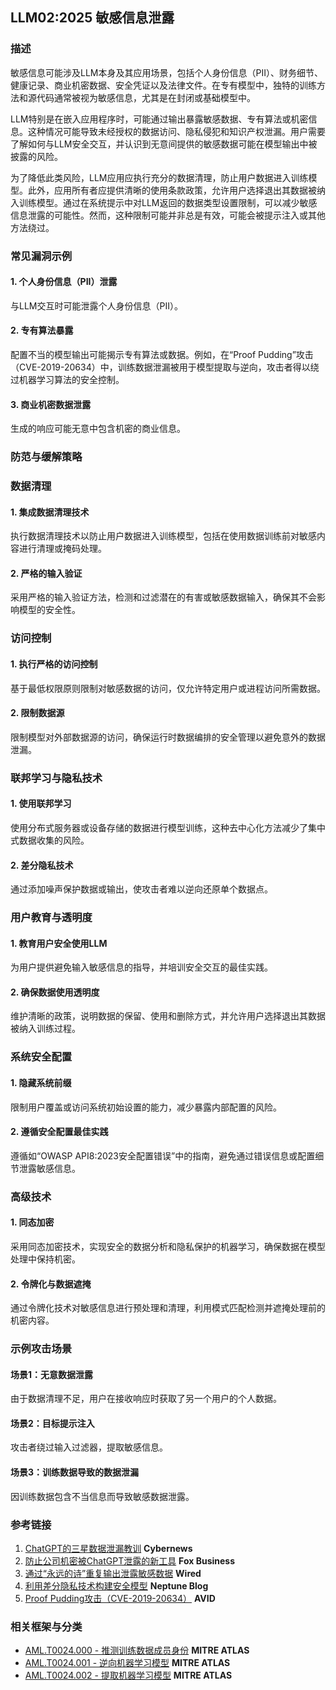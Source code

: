 ## LLM02:2025 敏感信息泄露

### 描述

敏感信息可能涉及LLM本身及其应用场景，包括个人身份信息（PII）、财务细节、健康记录、商业机密数据、安全凭证以及法律文件。在专有模型中，独特的训练方法和源代码通常被视为敏感信息，尤其是在封闭或基础模型中。

LLM特别是在嵌入应用程序时，可能通过输出暴露敏感数据、专有算法或机密信息。这种情况可能导致未经授权的数据访问、隐私侵犯和知识产权泄漏。用户需要了解如何与LLM安全交互，并认识到无意间提供的敏感数据可能在模型输出中被披露的风险。

为了降低此类风险，LLM应用应执行充分的数据清理，防止用户数据进入训练模型。此外，应用所有者应提供清晰的使用条款政策，允许用户选择退出其数据被纳入训练模型。通过在系统提示中对LLM返回的数据类型设置限制，可以减少敏感信息泄露的可能性。然而，这种限制可能并非总是有效，可能会被提示注入或其他方法绕过。

### 常见漏洞示例

#### 1. 个人身份信息（PII）泄露
与LLM交互时可能泄露个人身份信息（PII）。

#### 2. 专有算法暴露
配置不当的模型输出可能揭示专有算法或数据。例如，在“Proof Pudding”攻击（CVE-2019-20634）中，训练数据泄漏被用于模型提取与逆向，攻击者得以绕过机器学习算法的安全控制。

#### 3. 商业机密数据泄露
生成的响应可能无意中包含机密的商业信息。

### 防范与缓解策略

### 数据清理

#### 1. 集成数据清理技术
执行数据清理技术以防止用户数据进入训练模型，包括在使用数据训练前对敏感内容进行清理或掩码处理。

#### 2. 严格的输入验证
采用严格的输入验证方法，检测和过滤潜在的有害或敏感数据输入，确保其不会影响模型的安全性。

### 访问控制

#### 1. 执行严格的访问控制
基于最低权限原则限制对敏感数据的访问，仅允许特定用户或进程访问所需数据。

#### 2. 限制数据源
限制模型对外部数据源的访问，确保运行时数据编排的安全管理以避免意外的数据泄漏。

### 联邦学习与隐私技术

#### 1. 使用联邦学习
使用分布式服务器或设备存储的数据进行模型训练，这种去中心化方法减少了集中式数据收集的风险。

#### 2. 差分隐私技术
通过添加噪声保护数据或输出，使攻击者难以逆向还原单个数据点。

### 用户教育与透明度

#### 1. 教育用户安全使用LLM
为用户提供避免输入敏感信息的指导，并培训安全交互的最佳实践。

#### 2. 确保数据使用透明度
维护清晰的政策，说明数据的保留、使用和删除方式，并允许用户选择退出其数据被纳入训练过程。

### 系统安全配置

#### 1. 隐藏系统前缀
限制用户覆盖或访问系统初始设置的能力，减少暴露内部配置的风险。

#### 2. 遵循安全配置最佳实践
遵循如“OWASP API8:2023安全配置错误”中的指南，避免通过错误信息或配置细节泄露敏感信息。

### 高级技术

#### 1. 同态加密
采用同态加密技术，实现安全的数据分析和隐私保护的机器学习，确保数据在模型处理中保持机密。

#### 2. 令牌化与数据遮掩
通过令牌化技术对敏感信息进行预处理和清理，利用模式匹配检测并遮掩处理前的机密内容。

### 示例攻击场景

#### 场景1：无意数据泄露
由于数据清理不足，用户在接收响应时获取了另一个用户的个人数据。

#### 场景2：目标提示注入
攻击者绕过输入过滤器，提取敏感信息。

#### 场景3：训练数据导致的数据泄漏
因训练数据包含不当信息而导致敏感数据泄露。

### 参考链接

1. [ChatGPT的三星数据泄漏教训](https://cybernews.com/security/chatgpt-samsung-leak-explained-lessons/) **Cybernews**  
2. [防止公司机密被ChatGPT泄露的新工具](https://www.foxbusiness.com/politics/ai-data-leak-crisis-prevent-company-secrets-chatgpt) **Fox Business**  
3. [通过“永远的诗”重复输出泄露敏感数据](https://www.wired.com/story/chatgpt-poem-forever-security-roundup/) **Wired**  
4. [利用差分隐私技术构建安全模型](https://neptune.ai/blog/using-differential-privacy-to-build-secure-models-tools-methods-best-practices) **Neptune Blog**  
5. [Proof Pudding攻击（CVE-2019-20634）](https://avidml.org/database/avid-2023-v009/) **AVID**  

### 相关框架与分类

- [AML.T0024.000 - 推测训练数据成员身份](https://atlas.mitre.org/techniques/AML.T0024.000) **MITRE ATLAS**  
- [AML.T0024.001 - 逆向机器学习模型](https://atlas.mitre.org/techniques/AML.T0024.001) **MITRE ATLAS**  
- [AML.T0024.002 - 提取机器学习模型](https://atlas.mitre.org/techniques/AML.T0024.002) **MITRE ATLAS**

